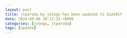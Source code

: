 ```yaml
---
layout: post
title: jtparoda by jotego has been updated to 3a2e91f
date: 2024-09-06 20:11:33 +0000
categories: [jotego, jtparoda]
tags: [update]
---
```


